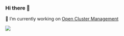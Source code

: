 ### Hi there 👋
🔭 I’m currently working on [Open Cluster Management](https://open-cluster-management.io/)

<!--
**haoqing0110/haoqing0110** is a ✨ _special_ ✨ repository because its `README.md` (this file) appears on your GitHub profile.

Here are some ideas to get you started:

- 🌱 I’m currently learning ...
- 👯 I’m looking to collaborate on ...
- 🤔 I’m looking for help with ...
- 💬 Ask me about ...
- 📫 How to reach me: ...
- 😄 Pronouns: ...
- ⚡ Fun fact: ...
-->

<a href="https://github.com/haoqing0110/haoqing0110/blob/master/README.md">
  <img align="left" src="https://github-readme-stats.vercel.app/api?username=haoqing0110&show_icons=true&count_private=true&theme=chartreuse-dark" />
</a>
